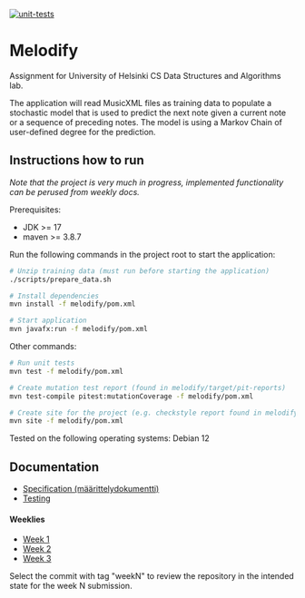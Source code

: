 [![unit-tests](https://github.com/JHNUL/TiraLabra2023/actions/workflows/run_unit_tests.yaml/badge.svg)](https://github.com/JHNUL/TiraLabra2023/actions/workflows/run_unit_tests.yaml)

# Melodify

Assignment for University of Helsinki CS Data Structures and Algorithms lab.

The application will read MusicXML files as training data to populate a stochastic model that is used to predict the next note given a current note or a sequence of preceding notes. The model is using a Markov Chain of user-defined degree for the prediction.

## Instructions how to run

_Note that the project is very much in progress, implemented functionality can be perused from weekly docs._

Prerequisites:
- JDK >= 17
- maven >= 3.8.7


Run the following commands in the project root to start the application:
```sh
# Unzip training data (must run before starting the application)
./scripts/prepare_data.sh

# Install dependencies
mvn install -f melodify/pom.xml

# Start application
mvn javafx:run -f melodify/pom.xml
```

Other commands:
```sh
# Run unit tests
mvn test -f melodify/pom.xml

# Create mutation test report (found in melodify/target/pit-reports)
mvn test-compile pitest:mutationCoverage -f melodify/pom.xml

# Create site for the project (e.g. checkstyle report found in melodify/target/site)
mvn site -f melodify/pom.xml
```

Tested on the following operating systems: Debian 12

## Documentation

- [Specification (määrittelydokumentti)](/docs/specifications.md)
- [Testing](/docs/testing.md)

#### Weeklies

- [Week 1](/docs/weeklies/week1.md)
- [Week 2](/docs/weeklies/week2.md)
- [Week 3](/docs/weeklies/week3.md)

Select the commit with tag "weekN" to review the repository in the intended state for the week N submission.
